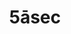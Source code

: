 ---
title: "5āsec"
url: /ciudad-autonoma-de-buenos-aires/5asec-avenida-pueyrredon/
shop: Wäscherei
---